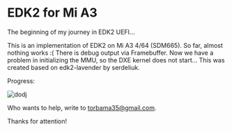 # EDK2 for Mi A3

The beginning of my journey in EDK2 UEFI...

This is an implementation of EDK2 on Mi A3 4/64 (SDM665). So far, almost nothing works :( There is debug output via Framebuffer. Now we have a problem in initializing the MMU, so the DXE kernel does not start... This was created based on edk2-lavender by serdeliuk.

Progress:

![dodj](https://github.com/Kernel357/edk2-mi_a3/raw/main/CtEQIwcqbMA.jpg)

Who wants to help, write to torbama35@gmail.com.

Thanks for attention!
